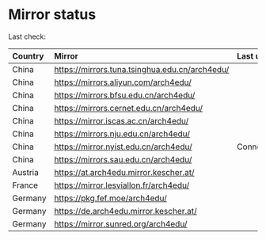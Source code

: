 <script src="./time.js"></script>
# Mirror status
Last check: <script type="text/javascript">localize(1722345724.2316153);</script>

|Country|Mirror|Last update|
|:------|:-----|:----------|
|China|https://mirrors.tuna.tsinghua.edu.cn/arch4edu/|<script type="text/javascript">localize(1722321427);</script>|
|China|https://mirrors.aliyun.com/arch4edu/|<script type="text/javascript">localize(1722321427);</script>|
|China|https://mirrors.bfsu.edu.cn/arch4edu/|<script type="text/javascript">localize(1722278060);</script>|
|China|https://mirrors.cernet.edu.cn/arch4edu/|<script type="text/javascript">localize(1722321427);</script>|
|China|https://mirror.iscas.ac.cn/arch4edu/|<script type="text/javascript">localize(1722321427);</script>|
|China|https://mirrors.nju.edu.cn/arch4edu/|<script type="text/javascript">localize(1722278060);</script>|
|China|https://mirror.nyist.edu.cn/arch4edu/|ConnectionError|
|China|https://mirrors.sau.edu.cn/arch4edu/|<script type="text/javascript">localize(1722321427);</script>|
|Austria|https://at.arch4edu.mirror.kescher.at/|<script type="text/javascript">localize(1722321427);</script>|
|France|https://mirror.lesviallon.fr/arch4edu/|<script type="text/javascript">localize(1722321427);</script>|
|Germany|https://pkg.fef.moe/arch4edu/|<script type="text/javascript">localize(1722321427);</script>|
|Germany|https://de.arch4edu.mirror.kescher.at/|<script type="text/javascript">localize(1722321427);</script>|
|Germany|https://mirror.sunred.org/arch4edu/|<script type="text/javascript">localize(1722321427);</script>|

<script src="./tablefilter/tablefilter.js"></script>
<script src="./table.js"></script>